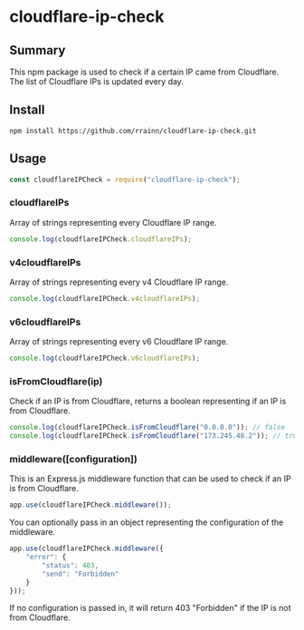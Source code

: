 # cloudflare-ip-check

## Summary

This npm package is used to check if a certain IP came from Cloudflare. The list of Cloudflare IPs is updated every day.

## Install

```
npm install https://github.com/rrainn/cloudflare-ip-check.git
```

## Usage

```js
const cloudflareIPCheck = require("cloudflare-ip-check");
```

### cloudflareIPs

Array of strings representing every Cloudflare IP range.

```js
console.log(cloudflareIPCheck.cloudflareIPs);
```

### v4cloudflareIPs

Array of strings representing every v4 Cloudflare IP range.

```js
console.log(cloudflareIPCheck.v4cloudflareIPs);
```

### v6cloudflareIPs

Array of strings representing every v6 Cloudflare IP range.

```js
console.log(cloudflareIPCheck.v6cloudflareIPs);
```

### isFromCloudflare(ip)

Check if an IP is from Cloudflare, returns a boolean representing if an IP is from Cloudflare.

```js
console.log(cloudflareIPCheck.isFromCloudflare("0.0.0.0")); // false
console.log(cloudflareIPCheck.isFromCloudflare("173.245.48.2")); // true
```

### middleware([configuration])

This is an Express.js middleware function that can be used to check if an IP is from Cloudflare.

```js
app.use(cloudflareIPCheck.middleware());
```

You can optionally pass in an object representing the configuration of the middleware.

```js
app.use(cloudflareIPCheck.middleware({
	"error": {
		"status": 403,
		"send": "Forbidden"
	}
}));
```

If no configuration is passed in, it will return 403 "Forbidden" if the IP is not from Cloudflare.
